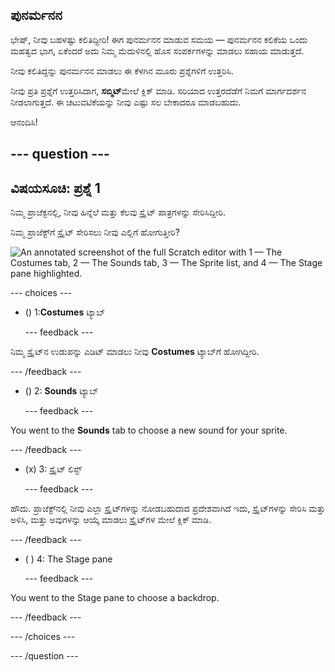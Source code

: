 ## ಪುನರ್ಮನನ

ಭೇಷ್, ನೀವು ಬಹಳಷ್ಟು ಕಲಿತಿದ್ದೀರಿ! ಈಗ ಪುನರ್ಮನನ ಮಾಡುವ ಸಮಯ — ಪುನರ್ಮನನ ಕಲಿಕೆಯ ಒಂದು ಮಹತ್ವದ ಭಾಗ, ಏಕೆಂದರೆ ಅದು ನಿಮ್ಮ ಮೆದುಳಿನಲ್ಲಿ ಹೊಸ ಸಂಪರ್ಕಗಳನ್ನು ಮಾಡಲು ಸಹಾಯ ಮಾಡುತ್ತದೆ.

ನೀವು ಕಲಿತಿದ್ದನ್ನು ಪುನರ್ಮನನ ಮಾಡಲು ಈ ಕೆಳಗಿನ ಮೂರು ಪ್ರಶ್ನೆಗಳಿಗೆ ಉತ್ತರಿಸಿ.

ನೀವು ಪ್ರತಿ ಪ್ರಶ್ನೆಗೆ ಉತ್ತರಿಸಿದಾಗ, **ಸಬ್ಮಿಟ್**ಮೇಲೆ ಕ್ಲಿಕ್ ಮಾಡಿ. ಸರಿಯಾದ ಉತ್ತರದೆಡೆಗೆ ನಿಮಗೆ ಮಾರ್ಗದರ್ಶನ ನೀಡಲಾಗುತ್ತದೆ. ಈ ಚಟುವಟಿಕೆಯನ್ನು ನೀವು ಎಷ್ಟು ಸಲ ಬೇಕಾದರೂ ಮಾಡಬಹುದು.

ಆನಂದಿಸಿ!

--- question ---
---
ವಿಷಯಸೂಚಿ: ಪ್ರಶ್ನೆ 1
---

ನಿಮ್ಮ ಪ್ರಾಜೆಕ್ಟನಲ್ಲಿ, ನೀವು ಹಿನ್ನೆಲೆ ಮತ್ತು ಕೆಲವು ಸ್ಪ್ರೈಟ್ ಪಾತ್ರಗಳನ್ನು ಸೇರಿಸಿದ್ದೀರಿ.

ನಿಮ್ಮ ಪ್ರಾಜೆಕ್ಟ್‌ಗೆ ಸ್ಪ್ರೈಟ್ ಸೇರಿಸಲು ನೀವು ಎಲ್ಲಿಗೆ ಹೋಗುತ್ತೀರಿ?

![An annotated screenshot of the full Scratch editor with 1 — The Costumes tab, 2 — The Sounds tab, 3 — The Sprite list, and 4 — The Stage pane highlighted.](images/question1.png)

--- choices ---

- () 1:**Costumes** ಟ್ಯಾಬ್

  --- feedback ---

ನಿಮ್ಮ ಸ್ಪ್ರೈಟ್‌ನ ಉಡುಪನ್ನು ಎಡಿಟ್‌ ಮಾಡಲು ನೀವು **Costumes** ಟ್ಯಾಬ್‌ಗೆ ಹೋಗಿದ್ದೀರಿ.

  --- /feedback ---

- () 2: **Sounds** ಟ್ಯಾಬ್

  --- feedback ---

You went to the **Sounds** tab to choose a new sound for your sprite.

  --- /feedback ---

- (x) 3: ಸ್ಪ್ರೈಟ್ ಲಿಸ್ಟ್

  --- feedback ---

ಹೌದು. ಪ್ರಾಜೆಕ್ಟ್‌ನಲ್ಲಿ ನೀವು ಎಲ್ಲಾ ಸ್ಪ್ರೈಟ್‌ಗಳನ್ನು ನೋಡಬಹುದಾದ ಪ್ರದೇಶವಾಗಿದೆ ಇದು, ಸ್ಪ್ರೈಟ್‌ಗಳನ್ನು ಸೇರಿಸಿ ಮತ್ತು ಅಳಿಸಿ, ಮತ್ತು ಅವುಗಳನ್ನು ಆಯ್ಕೆ ಮಾಡಲು ಸ್ಪ್ರೈಟ್‌ಗಳ ಮೇಲೆ ಕ್ಲಿಕ್ ಮಾಡಿ.

  --- /feedback ---

- ( ) 4: The Stage pane

  --- feedback ---

You went to the Stage pane to choose a backdrop.

  --- /feedback ---

--- /choices ---

--- /question ---
